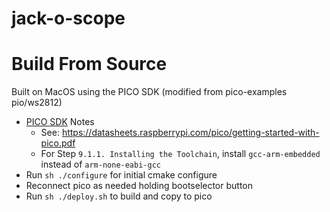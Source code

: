 # jack-o-scope


# Build From Source

Built on MacOS using the PICO SDK (modified from pico-examples pio/ws2812)

* [PICO SDK](https://github.com/raspberrypi/pico-sdk) Notes 
  * See: https://datasheets.raspberrypi.com/pico/getting-started-with-pico.pdf
  * For Step `9.1.1. Installing the Toolchain`, install `gcc-arm-embedded` instead of `arm-none-eabi-gcc`
* Run `sh ./configure` for initial cmake configure
* Reconnect pico as needed holding bootselector button
* Run `sh ./deploy.sh` to build and copy to pico